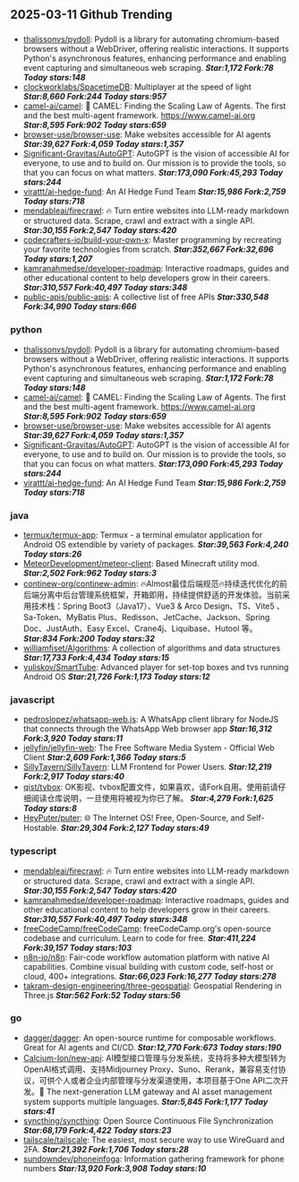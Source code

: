 ## 2025-03-11 Github Trending

### 
* [thalissonvs/pydoll](https://github.com/thalissonvs/pydoll): Pydoll is a library for automating chromium-based browsers without a WebDriver, offering realistic interactions. It supports Python's asynchronous features, enhancing performance and enabling event capturing and simultaneous web scraping. ***Star:1,172 Fork:78 Today stars:148***
* [clockworklabs/SpacetimeDB](https://github.com/clockworklabs/SpacetimeDB): Multiplayer at the speed of light ***Star:8,660 Fork:244 Today stars:957***
* [camel-ai/camel](https://github.com/camel-ai/camel): 🐫 CAMEL: Finding the Scaling Law of Agents. The first and the best multi-agent framework. https://www.camel-ai.org ***Star:8,595 Fork:902 Today stars:659***
* [browser-use/browser-use](https://github.com/browser-use/browser-use): Make websites accessible for AI agents ***Star:39,627 Fork:4,059 Today stars:1,357***
* [Significant-Gravitas/AutoGPT](https://github.com/Significant-Gravitas/AutoGPT): AutoGPT is the vision of accessible AI for everyone, to use and to build on. Our mission is to provide the tools, so that you can focus on what matters. ***Star:173,090 Fork:45,293 Today stars:244***
* [virattt/ai-hedge-fund](https://github.com/virattt/ai-hedge-fund): An AI Hedge Fund Team ***Star:15,986 Fork:2,759 Today stars:718***
* [mendableai/firecrawl](https://github.com/mendableai/firecrawl): 🔥 Turn entire websites into LLM-ready markdown or structured data. Scrape, crawl and extract with a single API. ***Star:30,155 Fork:2,547 Today stars:420***
* [codecrafters-io/build-your-own-x](https://github.com/codecrafters-io/build-your-own-x): Master programming by recreating your favorite technologies from scratch. ***Star:352,667 Fork:32,696 Today stars:1,207***
* [kamranahmedse/developer-roadmap](https://github.com/kamranahmedse/developer-roadmap): Interactive roadmaps, guides and other educational content to help developers grow in their careers. ***Star:310,557 Fork:40,497 Today stars:348***
* [public-apis/public-apis](https://github.com/public-apis/public-apis): A collective list of free APIs ***Star:330,548 Fork:34,990 Today stars:666***

### python
* [thalissonvs/pydoll](https://github.com/thalissonvs/pydoll): Pydoll is a library for automating chromium-based browsers without a WebDriver, offering realistic interactions. It supports Python's asynchronous features, enhancing performance and enabling event capturing and simultaneous web scraping. ***Star:1,172 Fork:78 Today stars:148***
* [camel-ai/camel](https://github.com/camel-ai/camel): 🐫 CAMEL: Finding the Scaling Law of Agents. The first and the best multi-agent framework. https://www.camel-ai.org ***Star:8,595 Fork:902 Today stars:659***
* [browser-use/browser-use](https://github.com/browser-use/browser-use): Make websites accessible for AI agents ***Star:39,627 Fork:4,059 Today stars:1,357***
* [Significant-Gravitas/AutoGPT](https://github.com/Significant-Gravitas/AutoGPT): AutoGPT is the vision of accessible AI for everyone, to use and to build on. Our mission is to provide the tools, so that you can focus on what matters. ***Star:173,090 Fork:45,293 Today stars:244***
* [virattt/ai-hedge-fund](https://github.com/virattt/ai-hedge-fund): An AI Hedge Fund Team ***Star:15,986 Fork:2,759 Today stars:718***

### java
* [termux/termux-app](https://github.com/termux/termux-app): Termux - a terminal emulator application for Android OS extendible by variety of packages. ***Star:39,563 Fork:4,240 Today stars:26***
* [MeteorDevelopment/meteor-client](https://github.com/MeteorDevelopment/meteor-client): Based Minecraft utility mod. ***Star:2,502 Fork:962 Today stars:3***
* [continew-org/continew-admin](https://github.com/continew-org/continew-admin): 🔥Almost最佳后端规范🔥持续迭代优化的前后端分离中后台管理系统框架，开箱即用，持续提供舒适的开发体验。当前采用技术栈：Spring Boot3（Java17）、Vue3 & Arco Design、TS、Vite5 、Sa-Token、MyBatis Plus、Redisson、JetCache、Jackson、Spring Doc、JustAuth、Easy Excel、Crane4j、Liquibase、Hutool 等。 ***Star:834 Fork:200 Today stars:32***
* [williamfiset/Algorithms](https://github.com/williamfiset/Algorithms): A collection of algorithms and data structures ***Star:17,733 Fork:4,434 Today stars:15***
* [yuliskov/SmartTube](https://github.com/yuliskov/SmartTube): Advanced player for set-top boxes and tvs running Android OS ***Star:21,726 Fork:1,173 Today stars:12***

### javascript
* [pedroslopez/whatsapp-web.js](https://github.com/pedroslopez/whatsapp-web.js): A WhatsApp client library for NodeJS that connects through the WhatsApp Web browser app ***Star:16,312 Fork:3,920 Today stars:11***
* [jellyfin/jellyfin-web](https://github.com/jellyfin/jellyfin-web): The Free Software Media System - Official Web Client ***Star:2,609 Fork:1,366 Today stars:5***
* [SillyTavern/SillyTavern](https://github.com/SillyTavern/SillyTavern): LLM Frontend for Power Users. ***Star:12,219 Fork:2,917 Today stars:40***
* [qist/tvbox](https://github.com/qist/tvbox): OK影视、tvbox配置文件，如果喜欢，请Fork自用。使用前请仔细阅读仓库说明，一旦使用将被视为你已了解。 ***Star:4,279 Fork:1,625 Today stars:8***
* [HeyPuter/puter](https://github.com/HeyPuter/puter): 🌐 The Internet OS! Free, Open-Source, and Self-Hostable. ***Star:29,304 Fork:2,127 Today stars:49***

### typescript
* [mendableai/firecrawl](https://github.com/mendableai/firecrawl): 🔥 Turn entire websites into LLM-ready markdown or structured data. Scrape, crawl and extract with a single API. ***Star:30,155 Fork:2,547 Today stars:420***
* [kamranahmedse/developer-roadmap](https://github.com/kamranahmedse/developer-roadmap): Interactive roadmaps, guides and other educational content to help developers grow in their careers. ***Star:310,557 Fork:40,497 Today stars:348***
* [freeCodeCamp/freeCodeCamp](https://github.com/freeCodeCamp/freeCodeCamp): freeCodeCamp.org's open-source codebase and curriculum. Learn to code for free. ***Star:411,224 Fork:39,157 Today stars:103***
* [n8n-io/n8n](https://github.com/n8n-io/n8n): Fair-code workflow automation platform with native AI capabilities. Combine visual building with custom code, self-host or cloud, 400+ integrations. ***Star:66,023 Fork:16,277 Today stars:278***
* [takram-design-engineering/three-geospatial](https://github.com/takram-design-engineering/three-geospatial): Geospatial Rendering in Three.js ***Star:562 Fork:52 Today stars:56***

### go
* [dagger/dagger](https://github.com/dagger/dagger): An open-source runtime for composable workflows. Great for AI agents and CI/CD. ***Star:12,770 Fork:673 Today stars:190***
* [Calcium-Ion/new-api](https://github.com/Calcium-Ion/new-api): AI模型接口管理与分发系统，支持将多种大模型转为OpenAI格式调用、支持Midjourney Proxy、Suno、Rerank，兼容易支付协议，可供个人或者企业内部管理与分发渠道使用，本项目基于One API二次开发。🍥 The next-generation LLM gateway and AI asset management system supports multiple languages. ***Star:5,845 Fork:1,177 Today stars:41***
* [syncthing/syncthing](https://github.com/syncthing/syncthing): Open Source Continuous File Synchronization ***Star:68,179 Fork:4,422 Today stars:23***
* [tailscale/tailscale](https://github.com/tailscale/tailscale): The easiest, most secure way to use WireGuard and 2FA. ***Star:21,392 Fork:1,706 Today stars:28***
* [sundowndev/phoneinfoga](https://github.com/sundowndev/phoneinfoga): Information gathering framework for phone numbers ***Star:13,920 Fork:3,908 Today stars:10***
